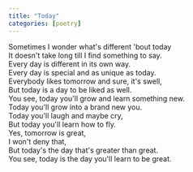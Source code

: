 ```yaml
---
title: "Today"
categories: [poetry]
---
```


Sometimes I wonder what's different 'bout today\
It doesn't take long till I find something to say.\
Every day is different in its own way.\
Every day is special and as unique as today.\
Everybody likes tomorrow and sure, it's swell,\
But today is a day to be liked as well.\
You see, today you'll grow and learn something new.\
Today you'll grow into a brand new you.\
Today you'll laugh and maybe cry,\
But today you'll learn how to fly.\
Yes, tomorrow is great,\
I won't deny that,\
But today's the day that's greater than great.\
You see, today is the day you'll learn to be great.
